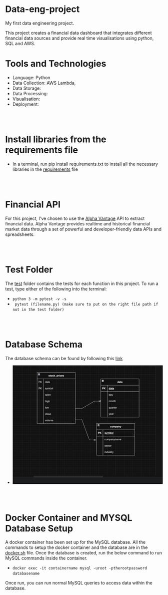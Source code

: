 # Data-eng-project
My first data engineering project.

This project creates a financial data dashboard that integrates different financial data sources and provide real time visualisations using python, SQL and AWS. 

# Tools and Technologies 
- Language: Python
- Data Collection: AWS Lambda, 
- Data Storage:
- Data Processing:
- Visualisation: 
- Deployment: 

<br>
<br> 

# Install libraries from the requirements file 
- In a terminal, run pip install requirements.txt to install all the necessary libraries in the [requirements]('src/requirements.txt') file 

<br> 
<br> 

# Financial API
For this project, I've chosen to use the [Alpha Vantage]('https://www.alphavantage.co/) API to extract financial data. Alpha Vantage provides realtime and historical financial market data through a set of powerful and developer-friendly data APIs and spreadsheets.

<br> 
<br> 

# Test Folder
The [test](/test/) folder contains the tests for each function in this project. To run a test, type either of the following into the terminal:

- ``` python 3 -m pytest -v -s ```
- ``` pytest (filename.py) (make sure to put on the right file path if not in the test folder)```

<br>
<br>

# Database Schema 

The database schema can be found by following this [link]('https://drive.google.com/file/d/1me_G8aTfo1tUZuwPfMaHOpmg3TxUsmQJ/view?usp=sharing')

- ![Database Schema](./images/database_schema.png)

<br>
<br>

# Docker Container and MYSQL Database Setup
A docker container has been set up for the MySQL database. All the commands to setup the docker container and the database are in the [docker.sh]('database/docker.sh') file. Once the database is created, run the below command to run MySQL commands inside the container.


- ``` docker exec -it containername mysql -uroot -ptherootpassword databasename ```

Once run, you can run normal MySQL queries to access data within the database.

